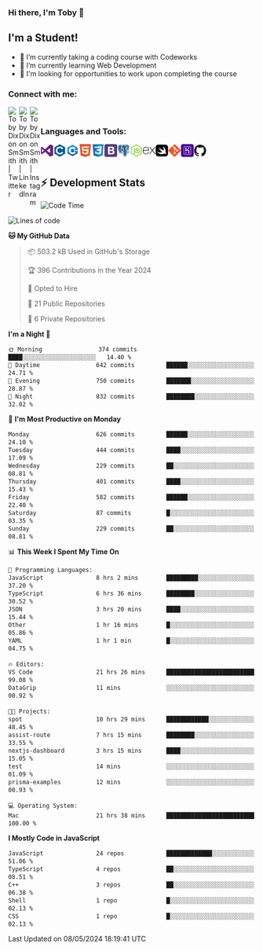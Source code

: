 ### Hi there, I'm Toby 👋

## I'm a Student!
- 🔭 I’m currently taking a coding course with Codeworks
- 🌱 I’m currently learning Web Development
- 💬 I'm looking for opportunities to work upon completing the course

### Connect with me:

[<img align="left" alt="Toby Dixon Smith | Twitter" width="22px" src="https://cdn.jsdelivr.net/npm/simple-icons@v3/icons/twitter.svg" />][twitter]
[<img align="left" alt="Toby Dixon Smith | LinkedIn" width="22px" src="https://cdn.jsdelivr.net/npm/simple-icons@v3/icons/linkedin.svg" />][linkedin]
[<img align="left" alt="Toby Dixon Smith | Instagram" width="22px" src="https://cdn.jsdelivr.net/npm/simple-icons@v3/icons/instagram.svg" />][instagram]

[twitter]: https://twitter.com/TobyDixonSmith1
[instagram]: https://www.instagram.com/toby_ds1/
[linkedin]: https://www.linkedin.com/in/toby-dixon-smith-4734331a3/

<br />

### Languages and Tools:

<img align="left" alt="Visual Studio Code" title="Visual Studio Code" width="26px" src="logos/visualstudio.png" />
<img align="left" alt="C" title="C" width="26px" src="logos/c.png" />
<img align="left" alt="C++" title="C++" width="26px" src="logos/c-plus.png" />
<img align="left" alt="HTML5" title="HTML 5" width="26px" src="logos/html.png" />
<img align="left" alt="CSS3" title="CSS 3" width="26px" src="logos/css3.png" />
<img align="left" alt="BootStrap" title="BootStrap" width="26px" src="logos/bootstrap.png" />
<img align="left" alt="PostgresSQL" title="PostgresSPQ" width="26px" src="logos/postgresql.png" />
<img align="left" alt="Node JS" title="Node JS" width="26px" src="logos/node-js.png" />
<img align="left" alt="Express" title="Express" width="26px" src="logos/express.png" />
<img align="left" alt="Swift" title="Swift" width="26px" src="logos/swift.png" />
<img align="left" alt="Git" title="Git" width="26px" src="logos/git.png" />
<img align="left" alt="Heroku" title="Heroku" width="26px" src="logos/heroku.png" />
<img align="left" alt="GitHub" title="GitHub" width="26px" src="logos/github.png" />
<br />
<br />

## :zap: Development Stats

<!--START_SECTION:waka-->
![Code Time](http://img.shields.io/badge/Code%20Time-539%20hrs%2024%20mins-blue)

![Lines of code](https://img.shields.io/badge/From%20Hello%20World%20I%27ve%20Written-2.1%20million%20lines%20of%20code-blue)

**🐱 My GitHub Data** 

> 📦 503.2 kB Used in GitHub's Storage 
 > 
> 🏆 396 Contributions in the Year 2024
 > 
> 💼 Opted to Hire
 > 
> 📜 21 Public Repositories 
 > 
> 🔑 6 Private Repositories 
 > 
**I'm a Night 🦉** 

```text
🌞 Morning                374 commits         ████░░░░░░░░░░░░░░░░░░░░░   14.40 % 
🌆 Daytime                642 commits         ██████░░░░░░░░░░░░░░░░░░░   24.71 % 
🌃 Evening                750 commits         ███████░░░░░░░░░░░░░░░░░░   28.87 % 
🌙 Night                  832 commits         ████████░░░░░░░░░░░░░░░░░   32.02 % 
```
📅 **I'm Most Productive on Monday** 

```text
Monday                   626 commits         ██████░░░░░░░░░░░░░░░░░░░   24.10 % 
Tuesday                  444 commits         ████░░░░░░░░░░░░░░░░░░░░░   17.09 % 
Wednesday                229 commits         ██░░░░░░░░░░░░░░░░░░░░░░░   08.81 % 
Thursday                 401 commits         ████░░░░░░░░░░░░░░░░░░░░░   15.43 % 
Friday                   582 commits         ██████░░░░░░░░░░░░░░░░░░░   22.40 % 
Saturday                 87 commits          █░░░░░░░░░░░░░░░░░░░░░░░░   03.35 % 
Sunday                   229 commits         ██░░░░░░░░░░░░░░░░░░░░░░░   08.81 % 
```


📊 **This Week I Spent My Time On** 

```text
💬 Programming Languages: 
JavaScript               8 hrs 2 mins        █████████░░░░░░░░░░░░░░░░   37.20 % 
TypeScript               6 hrs 36 mins       ████████░░░░░░░░░░░░░░░░░   30.52 % 
JSON                     3 hrs 20 mins       ████░░░░░░░░░░░░░░░░░░░░░   15.44 % 
Other                    1 hr 16 mins        █░░░░░░░░░░░░░░░░░░░░░░░░   05.86 % 
YAML                     1 hr 1 min          █░░░░░░░░░░░░░░░░░░░░░░░░   04.75 % 

🔥 Editors: 
VS Code                  21 hrs 26 mins      █████████████████████████   99.08 % 
DataGrip                 11 mins             ░░░░░░░░░░░░░░░░░░░░░░░░░   00.92 % 

🐱‍💻 Projects: 
spot                     10 hrs 29 mins      ████████████░░░░░░░░░░░░░   48.45 % 
assist-route             7 hrs 15 mins       ████████░░░░░░░░░░░░░░░░░   33.55 % 
nextjs-dashboard         3 hrs 15 mins       ████░░░░░░░░░░░░░░░░░░░░░   15.05 % 
test                     14 mins             ░░░░░░░░░░░░░░░░░░░░░░░░░   01.09 % 
prisma-examples          12 mins             ░░░░░░░░░░░░░░░░░░░░░░░░░   00.93 % 

💻 Operating System: 
Mac                      21 hrs 38 mins      █████████████████████████   100.00 % 
```

**I Mostly Code in JavaScript** 

```text
JavaScript               24 repos            █████████████░░░░░░░░░░░░   51.06 % 
TypeScript               4 repos             ██░░░░░░░░░░░░░░░░░░░░░░░   08.51 % 
C++                      3 repos             ██░░░░░░░░░░░░░░░░░░░░░░░   06.38 % 
Shell                    1 repo              █░░░░░░░░░░░░░░░░░░░░░░░░   02.13 % 
CSS                      1 repo              █░░░░░░░░░░░░░░░░░░░░░░░░   02.13 % 
```




 Last Updated on 08/05/2024 18:19:41 UTC
<!--END_SECTION:waka-->
